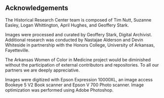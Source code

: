 

## Acknowledgements

The Historical Research Center team is composed of Tim Nutt, Suzanne Easley, Logan Whittington, April Hughes, and Geoffery Stark.

Images were processed and curated by Geoffery Stark, Digital Archivist.  Additional research was conducted by Nastajae Alderson and Devin Whiteside in partnership with the Honors College, University of Arkansas, Fayetteville.

The Arkansas Women of Color in Medicine project would be diminished without the participation of external contributors and repositories.  To all our partners we are deeply appreciative.

Images were digitized with Epson Expression 10000XL, an image access Bookeye 5 V2 Book scanner and Epson V 700 Photo scanner.  Image optimization was performed using Adobe Photoshop.
